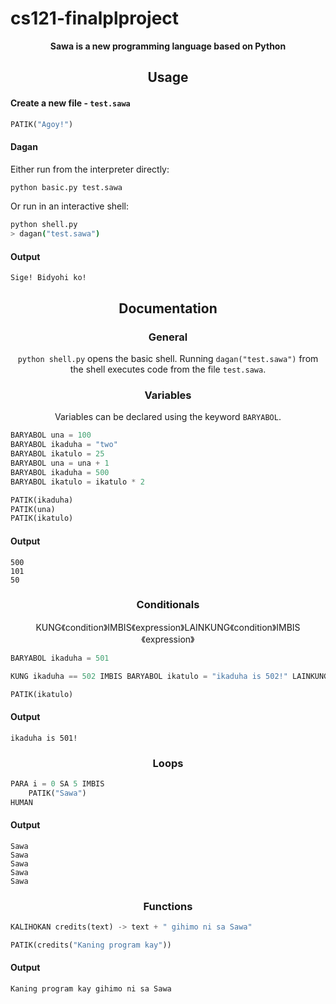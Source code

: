 # cs121-finalplproject
<p align="center">
  <b>Sawa is a new programming language based on Python</b>
</p>

<h2 align="center">Usage</h2>

<h4 align="left">Create a new file - <code>test.sawa</code></h4>

```py
PATIK("Agoy!")
```

<h4 align="left">Dagan</h4>

Either run from the interpreter directly:
```sh
python basic.py test.sawa
```

Or run in an interactive shell:
```sh
python shell.py
> dagan("test.sawa")
```

<h4 align="left">Output</h4>

```
Sige! Bidyohi ko!
```

<h2 align="center">Documentation</h2>

<h3 align="center">General</h3>

<p align="center"><code>python shell.py</code> opens the basic shell. Running <code>dagan("test.sawa")</code> from the shell executes code from the file <code>test.sawa</code>.</p>

<h3 align="center">Variables</h3>
<p align="center">Variables can be declared using the keyword <code>BARYABOL</code>.</p>

```py
BARYABOL una = 100
BARYABOL ikaduha = "two"
BARYABOL ikatulo = 25
BARYABOL una = una + 1
BARYABOL ikaduha = 500
BARYABOL ikatulo = ikatulo * 2

PATIK(ikaduha)
PATIK(una)
PATIK(ikatulo)
```

<h4 align="left">Output</h4>

```
500
101
50
```

<h3 align="center">Conditionals</h3>
<p align="center">KUNG《condition》IMBIS《expression》LAINKUNG《condition》IMBIS《expression》</p>

```py
BARYABOL ikaduha = 501

KUNG ikaduha == 502 IMBIS BARYABOL ikatulo = "ikaduha is 502!" LAINKUNG ikaduha == 501 IMBIS BARYABOL ikatulo = "ikaduha is 501!" LAIN BARYABOL ikatulo = "ikaduha is 500!"

PATIK(ikatulo)
```

<h4 align="left">Output</h4>

```
ikaduha is 501!
```

<h3 align="center">Loops</h3>

```py
PARA i = 0 SA 5 IMBIS
	PATIK("Sawa")
HUMAN
```

<h4 align="left">Output</h4>

```
Sawa
Sawa
Sawa
Sawa
Sawa
```


<h3 align="center">Functions</h3>

```py
KALIHOKAN credits(text) -> text + " gihimo ni sa Sawa"

PATIK(credits("Kaning program kay"))
```

<h4 align="left">Output</h4>

```
Kaning program kay gihimo ni sa Sawa
```
